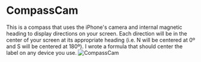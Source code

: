 # CompassCam
This is a compass that uses the iPhone's camera and internal magnetic heading to display directions on your screen. Each direction will be in the center of your screen at its appropriate heading (i.e. N will be centered at 0º and S will be centered at 180º). I wrote a formula that should center the label on any device you use.
![CompassCam](http://i.imgur.com/zVh2pMz.png)
